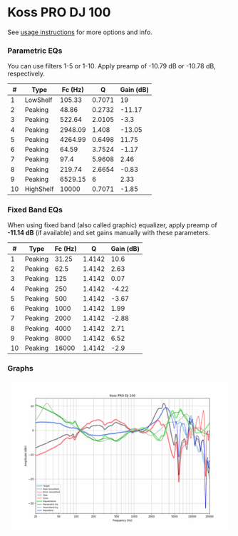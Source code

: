 # Koss PRO DJ 100
See [usage instructions](https://github.com/jaakkopasanen/AutoEq#usage) for more options and info.

### Parametric EQs
You can use filters 1-5 or 1-10. Apply preamp of -10.79 dB or -10.78 dB, respectively.

|   # | Type      |   Fc (Hz) |      Q |   Gain (dB) |
|-----|-----------|-----------|--------|-------------|
|   1 | LowShelf  |    105.33 | 0.7071 |       19    |
|   2 | Peaking   |     48.86 | 0.2732 |      -11.17 |
|   3 | Peaking   |    522.64 | 2.0105 |       -3.3  |
|   4 | Peaking   |   2948.09 | 1.408  |      -13.05 |
|   5 | Peaking   |   4264.99 | 0.6498 |       11.75 |
|   6 | Peaking   |     64.59 | 3.7524 |       -1.17 |
|   7 | Peaking   |     97.4  | 5.9608 |        2.46 |
|   8 | Peaking   |    219.74 | 2.6654 |       -0.83 |
|   9 | Peaking   |   6529.15 | 6      |        2.33 |
|  10 | HighShelf |  10000    | 0.7071 |       -1.85 |

### Fixed Band EQs
When using fixed band (also called graphic) equalizer, apply preamp of **-11.14 dB** (if available) and set gains manually with these parameters.

|   # | Type    |   Fc (Hz) |      Q |   Gain (dB) |
|-----|---------|-----------|--------|-------------|
|   1 | Peaking |     31.25 | 1.4142 |       10.6  |
|   2 | Peaking |     62.5  | 1.4142 |        2.63 |
|   3 | Peaking |    125    | 1.4142 |        0.07 |
|   4 | Peaking |    250    | 1.4142 |       -4.22 |
|   5 | Peaking |    500    | 1.4142 |       -3.67 |
|   6 | Peaking |   1000    | 1.4142 |        1.99 |
|   7 | Peaking |   2000    | 1.4142 |       -2.88 |
|   8 | Peaking |   4000    | 1.4142 |        2.71 |
|   9 | Peaking |   8000    | 1.4142 |        6.52 |
|  10 | Peaking |  16000    | 1.4142 |       -2.9  |

### Graphs
![](./Koss%20PRO%20DJ%20100.png)
